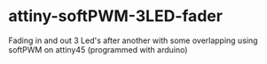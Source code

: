 attiny-softPWM-3LED-fader
=========================

Fading in and out 3 Led's after another with some overlapping using softPWM on attiny45 (programmed with arduino) 
